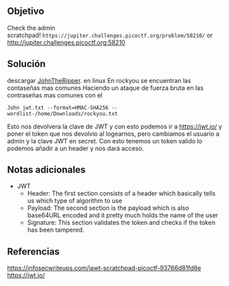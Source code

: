 ## Objetivo
Check the admin scratchpad! `https://jupiter.challenges.picoctf.org/problem/58210/` or http://jupiter.challenges.picoctf.org:58210
## Solución
descargar [JohnTheRipper](https://github.com/openwall/john). en linux
En rockyou se encuentran las contaseñas mas comunes
Haciendo un ataque de fuerza bruta en las contraseñas mas comunes con el 
```
John jwt.txt --format=HMAC-SHA256 --wordlist-/home/Downloads/rockyou.txt
```
Esto nos devolvera la clave de JWT y con esto podemos ir a https://jwt.io/ y poner el token que nos devolvio al logearnos, pero cambiamos el usuario a admin y la clave JWT en secret.
Con esto tenemos un token valido lo podemos añadir a un header y nos dará acceso.

## Notas adicionales
- JWT
	- Header: The first section consists of a header which basically tells us which type of algorithm to use
	- Payload: The second section is the payload which is also base64URL encoded and it pretty much holds the name of the user
	- Signature: This section validates the token and checks if the token has been tampered.
## Referencias
https://infosecwriteups.com/jawt-scratchpad-picoctf-93766d81fd8e
https://jwt.io/